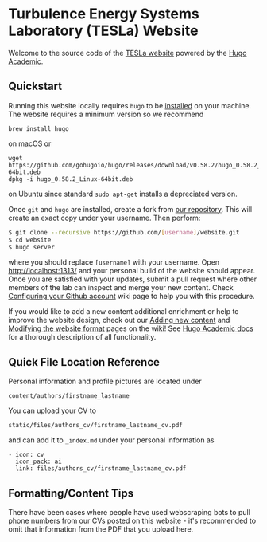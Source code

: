 # Turbulence Energy Systems Laboratory (TESLa) Website

Welcome to the source code of the  [TESLa website](https://teslacu.org) powered by the [Hugo](https://gohugo.io) [Academic](https://sourcethemes.com/academic/).

## Quickstart
Running this website locally requires `hugo` to be [installed](https://gohugo.io/getting-started/installing/#quick-install) on your machine. The website requires a minimum version so we recommend
```
brew install hugo
```
on macOS or
```
wget https://github.com/gohugoio/hugo/releases/download/v0.58.2/hugo_0.58.2_Linux-64bit.deb
dpkg -i hugo_0.58.2_Linux-64bit.deb
```
on Ubuntu since standard `sudo apt-get` installs a depreciated version.

Once `git` and `hugo` are installed, create a fork from [our repository](https://github.com/tesla-cu/website). This will create an exact copy under your username. Then perform: 
```bash
$ git clone --recursive https://github.com/[username]/website.git
$ cd website
$ hugo server
```
where you should replace `[username]` with your username. Open [http://localhost:1313/](http://localhost:1313/) and your personal build of the website should appear. Once you are satisfied with your updates, submit a pull request where other members of the lab can inspect and merge your new content. Check [Configuring your Github account](https://github.com/tesla-cu/website/wiki/Configuring-your-Github-account) wiki page to help you with this procedure.

If you would like to add a new content additional enrichment or help to improve the website design, check out our [Adding new content](https://github.com/tesla-cu/website/wiki/Adding-new-content) and [Modifying the website format](https://github.com/tesla-cu/website/wiki/odifying-the-website-format) pages on the wiki! See [Hugo Academic docs](https://sourcethemes.com/academic/docs/) for a thorough description of all functionality.

## Quick File Location Reference
Personal information and profile pictures are located under
```
content/authors/firstname_lastname
```
You can upload your CV to
```
static/files/authors_cv/firstname_lastname_cv.pdf
```
and can add it to `_index.md` under your personal information as
```
- icon: cv
  icon_pack: ai
  link: files/authors_cv/firstname_lastname_cv.pdf
```

## Formatting/Content Tips
There have been cases where people have used webscraping bots to pull phone numbers from our CVs posted on this website - it's recommended to omit that information from the PDF that you upload here.